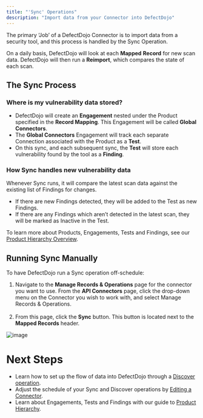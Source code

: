 ```yaml
---
title: "'Sync' Operations"
description: "Import data from your Connector into DefectDojo"
---
```


The primary ‘Job’ of a DefectDojo Connector is to import data from a security tool, and this process is handled by the Sync Operation.

On a daily basis, DefectDojo will look at each **Mapped** **Record** for new scan data. DefectDojo will then run a **Reimport**, which compares the state of each scan.

## The Sync Process

### Where is my vulnerability data stored?

* DefectDojo will create an **Engagement** nested under the Product specified in the **Record Mapping**. This Engagement will be called **Global Connectors**.
* The **Global Connectors** Engagement will track each separate Connection associated with the Product as a **Test**.
* On this sync, and each subsequent sync, the **Test** will store each vulnerability found by the tool as a **Finding**.

### How Sync handles new vulnerability data

Whenever Sync runs, it will compare the latest scan data against the existing list of Findings for changes. 

* If there are new Findings detected, they will be added to the Test as new Findings.
* If there are any Findings which aren’t detected in the latest scan, they will be marked as Inactive in the Test.

To learn more about Products, Engagements, Tests and Findings, see our [Product Hierarchy Overview](https://docs.defectdojo.com/en/working_with_findings/organizing_engagements_tests/product-hierarchy-overview/).

## Running Sync Manually

To have DefectDojo run a Sync operation off\-schedule:

1. Navigate to the **Manage Records \& Operations** page for the connector you want to use. From the **API Connectors** page, click the drop\-down menu on the Connector you wish to work with, and select Manage Records \& Operations.  
​
2. From this page, click the **Sync** button. This button is located next to the **Mapped Records** header.

![image](images/operations_sync.png)

# Next Steps

* Learn how to set up the flow of data into DefectDojo through a [Discover operation](https://docs.defectdojo.com/en/connecting_your_tools/connectors/operations_discover/).
* Adjust the schedule of your Sync and Discover operations by [Editing a Connector](https://docs.defectdojo.com/en/connecting_your_tools/connectors/add_edit_connectors/).
* Learn about Engagements, Tests and Findings with our guide to [Product Hierarchy](https://docs.defectdojo.com/en/working_with_findings/organizing_engagements_tests/product-hierarchy-overview/).
